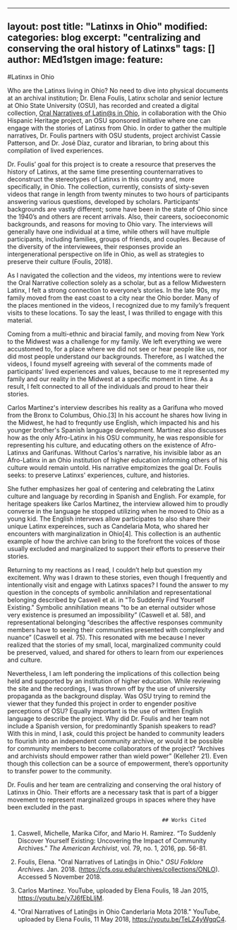 
---
layout: post
title: "Latinxs in Ohio"
modified:
categories: blog
excerpt: "centralizing and conserving the oral history of Latinxs" 
tags: []
author: MEd1stgen 
image:
  feature:
---


#Latinxs in Ohio 
 
Who are the Latinxs living in Ohio? No need to dive into physical documents at an archival institution; Dr. Elena Foulis, 
Latinx scholar and senior lecture at Ohio State University (OSU), has recorded and created a digital collection, [Oral 
Narratives of Latin@s in Ohio](https://cfs.osu.edu/archives/collections/ONLO), in collaboration with the Ohio Hispanic
Heritage project, an OSU sponsored initiative where one can engage with the stories of Latinxs from Ohio.
In order to gather the multiple narratives, Dr. Foulis partners with OSU students, project archivist Cassie Patterson,
and Dr. José Díaz, curator and librarian, to bring about this compilation of lived experiences. 

Dr. Foulis’ goal for this project is to create a resource that preserves the history of Latinxs, at the same time presenting 
counternarratives to deconstruct the stereotypes of Latinxs in this country and, more specifically, in Ohio. 
The collection, currently, consists of sixty-seven videos that range in length from twenty minutes to 
two hours of participants answering various questions, developed by scholars. Participants’ backgrounds are vastly 
different; some have been in the state of Ohio since the 1940’s and others are recent arrivals. Also, their careers, 
socioeconomic backgrounds, and reasons for moving to Ohio vary. The interviews will generally have one individual at a time, while 
others will have multiple participants, including families, groups of friends, and couples. Because of the diversity of the 
interviewees, their responses provide an intergenerational perspective on life in Ohio, as well as strategies to preserve 
their culture (Foulis, 2018). 

As I navigated the collection and the videos, my intentions were to review the Oral Narrative collection solely as a scholar, 
but as a fellow Midwestern Latinx, I felt a strong connection to everyone’s stories. In the late 90s, my family moved from the 
east coast to a city near the Ohio border. Many of the places mentioned in the videos, I recognized due to 
my family’s frequent visits to these locations. To say the least, I was thrilled to engage with this material. 

Coming from a multi-ethnic and biracial family, and moving from New York to the Midwest was a challenge for my family. We 
left everything we were accustomed to, for a place where we did not see or hear people like us, nor did most people understand 
our backgrounds. Therefore, as I watched the videos, I found myself agreeing with several of the comments made of 
participants’ lived experiences and values, because to me it represented my family and our reality in the Midwest at a 
specific moment in time. As a result, I felt connected to all of the individuals and proud to hear their stories. 

Carlos Martinez's interview describes his reality as a Garifuna who moved from the Bronx to Columbus, Ohio.[3] In his account he shares
how living in the Midwest, he had to frequntly use English, which impacted his and his younger brother's Spanish language development.
Martinez also discusses how as the only Afro-Latinx in his OSU community, he was responsible for representing his culture, 
and educating others on the existence of Afro-Latinxs and Garifunas. Without Carlos's narrative, his invisible labor as an Afro-Latinx in an Ohio institution of higher education informing others of his culture would remain untold. His 
narrative empitomizes the goal Dr. Foulis seeks: to preserve Latinxs' experiences, culture, and histories. 
           
She futher emphasizes her goal of centering and celebrating the Latinx culture and language by recording in Spanish
and English. For example, for heritage speakers like Carlos Martinez, the interview allowed him to proudly converse in the 
language he stopped utilizing when he moved to Ohio as a young kid. The English intervews allow participates to also 
share their unique Latinx expereinces, such as Candelaria Mota, who shared her encounters with marginalization in Ohio[4].
This collection is an authentic example of how the archive can bring to the forefront the voices of those usually 
excluded and marginalized to support their efforts to preserve their stories.  

Returning to my reactions as I read, I couldn’t help but question my excitement. Why was I drawn to these stories, even 
though I frequently and intentionally visit and engage with Latinxs spaces? I found the answer to my question in the 
concepts of symbolic annihilation and representational belonging described by Caswell et al. in "To Suddenly Find Yourself
Existing." Symbolic annihilation means “to be an eternal outsider whose very existence is presumed 
an impossibility” (Caswell et al. 58), and representational belonging “describes the affective responses community members
have to seeing their communities presented with complexity and nuance” (Caswell et al. 75). This resonated with me 
because I never realized that the stories of my small, local, marginalized community could be preserved, valued, and
shared for others to learn from our experiences and culture. 

Nevertheless, I am left pondering the implications of this collection being held and supported by an institution of 
higher education. While reviewing the site and the recordings, I was thrown off by the use of university propaganda as the background display. Was OSU trying to remind the 
viewer that they funded this project in order to engender positive perceptions of OSU? Equally important is the use of written 
English language to describe the project. Why did Dr. Foulis and her team not include a Spanish version, for predominantly 
Spanish speakers to read? With this in mind, I ask, could this project be handed to community leaders to flourish into an 
independent community archive, or would it be possible for community members to become collaborators of the project? 
“Archives and archivists should empower rather than wield power” (Kelleher 21). Even though this collection can be a 
source of empowerment, there’s opportunity to transfer power to the community.
 
Dr. Foulis and her team are centralizing and conserving the oral history of Latinxs in Ohio. Their efforts are a 
necessary task that is part of a bigger movement to represent marginalized groups in spaces where they have been excluded in the 
past. 




                                                     ## Works Cited

1. Caswell, Michelle, Marika Cifor, and Mario H. Ramirez. “To Suddenly Discover Yourself Existing: Uncovering the Impact of Community Archives.”
*The American Archivist*, vol. 79, no. 1, 2016, pp. 56-81. 

2. Foulis, Elena. "Oral Narratives of Latin@s in Ohio." *OSU Folklore Archives.* Jan. 2018. (https://cfs.osu.edu/archives/collections/ONLO). 
Accessed 5 November 2018. 

3. Carlos Martinez. YouTube, uploaded by Elena Foulis, 18 Jan 2015, https://youtu.be/y7J6fEbLljM. 

4. "Oral Narratives of Latin@s in Ohio Canderlaria Mota 2018." YouTube, uploaded by Elena Foulis, 11 May 2018,
https://youtu.be/TeLZ4yWgqC4. 

